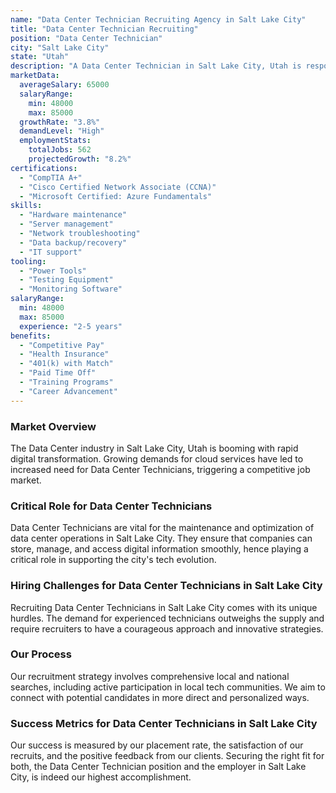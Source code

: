 ```yaml
---
name: "Data Center Technician Recruiting Agency in Salt Lake City"
title: "Data Center Technician Recruiting"
position: "Data Center Technician"
city: "Salt Lake City"
state: "Utah"
description: "A Data Center Technician in Salt Lake City, Utah is responsible for the daily operations and maintenance of the data center including the computer servers and network equipment."
marketData:
  averageSalary: 65000
  salaryRange:
    min: 48000
    max: 85000
  growthRate: "3.8%"
  demandLevel: "High"
  employmentStats:
    totalJobs: 562
    projectedGrowth: "8.2%"
certifications:
  - "CompTIA A+"
  - "Cisco Certified Network Associate (CCNA)"
  - "Microsoft Certified: Azure Fundamentals"
skills:
  - "Hardware maintenance"
  - "Server management"
  - "Network troubleshooting"
  - "Data backup/recovery"
  - "IT support"
tooling:
  - "Power Tools"
  - "Testing Equipment"
  - "Monitoring Software"
salaryRange:
  min: 48000
  max: 85000
  experience: "2-5 years"
benefits:
  - "Competitive Pay"
  - "Health Insurance"
  - "401(k) with Match"
  - "Paid Time Off"
  - "Training Programs"
  - "Career Advancement"
---
```


### Market Overview
The Data Center industry in Salt Lake City, Utah is booming with rapid digital transformation. Growing demands for cloud services have led to increased need for Data Center Technicians, triggering a competitive job market.

### Critical Role for Data Center Technicians
Data Center Technicians are vital for the maintenance and optimization of data center operations in Salt Lake City. They ensure that companies can store, manage, and access digital information smoothly, hence playing a critical role in supporting the city's tech evolution.

### Hiring Challenges for Data Center Technicians in Salt Lake City
Recruiting Data Center Technicians in Salt Lake City comes with its unique hurdles. The demand for experienced technicians outweighs the supply and require recruiters to have a courageous approach and innovative strategies.

### Our Process
Our recruitment strategy involves comprehensive local and national searches, including active participation in local tech communities. We aim to connect with potential candidates in more direct and personalized ways.

### Success Metrics for Data Center Technicians in Salt Lake City
Our success is measured by our placement rate, the satisfaction of our recruits, and the positive feedback from our clients. Securing the right fit for both, the Data Center Technician position and the employer in Salt Lake City, is indeed our highest accomplishment.